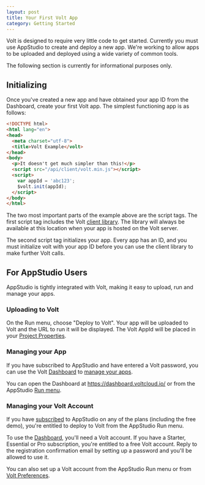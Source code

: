 ```yaml
---
layout: post
title: Your First Volt App
category: Getting Started
---
```


Volt is designed to require very little code to get started. Currently you must use AppStudio to create and deploy a new app. We're working to allow apps to be uploaded and deployed using a wide variety of common tools.

The following section is currently for informational purposes only.

## Initializing

Once you've created a new app and have obtained your app ID from the Dashboard, create your first Volt app. The simplest functioning app is as follows:

```html
<!DOCTYPE html>
<html lang="en">
<head>
  <meta charset="utf-8">
  <title>Volt Example</volt>
</head>
<body>
  <p>It doesn't get much simpler than this!</p>
  <script src="/api/client/volt.min.js"></script>
  <script>
    var appId = 'abc123';
    $volt.init(appId);
  </script>
</body>
</html>
```

The two most important parts of the example above are the script tags. The first script tag includes the Volt [client library](https://docs.voltcloud.io/client/). The library will always be available at this location when your app is hosted on the Volt server.

The second script tag initializes your app. Every app has an ID, and you must initialize volt with your app ID before you can use the client library to make further Volt calls.

## For AppStudio Users

AppStudio is tightly integrated with Volt, making it easy to upload, run and manage your apps.

### Uploading to Volt

On the Run menu, choose "Deploy to Volt". Your app will be uploaded to Volt and the URL to run it will be displayed. The Volt AppId will be placed in your [Project Properties](https://wiki.nsbasic.com/Properties_Window).

### Managing your App

If you have subscribed to AppStudio and have entered a Volt password, you can use the Volt [Dashboard](https://dashboard.voltcloud.io/) to [manage your apps](/apps/managing-your-apps).

You can open the Dashboard at <https://dashboard.voltcloud.io/> or from the AppStudio [Run menu](https://wiki.nsbasic.com/Menu_Options).

### Managing your Volt Account

If you have [subscribed](https://www.nsbasic.com/i/Subscription/) to AppStudio on any of the plans (including the free demo), you're entitled to deploy to Volt from the AppStudio Run menu.

To use the [Dashboard](https://dashboard.voltcloud.io/), you'll need a Volt account. If you have a Starter, Essential or Pro subscription, you're entitled to a free Volt account. Reply to the registration confirmation email by setting up a password and you'll be allowed to use it.

You can also set up a Volt account from the AppStudio Run menu or from [Volt Preferences](http://wiki.nsbasic.com/Preferences).

